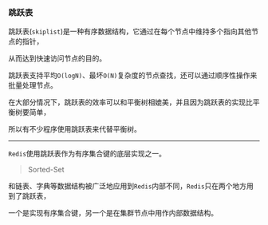 ### 跳跃表

跳跃表(`skiplist`)是一种有序数据结构，它通过在每个节点中维持多个指向其他节点的指针，

从而达到快速访问节点的目的。

跳跃表支持平均`O(logN)`、最坏`O(N)`复杂度的节点查找，还可以通过顺序性操作来批量处理节点。

在大部分情况下，跳跃表的效率可以和平衡树相媲美，并且因为跳跃表的实现比平衡树要简单，

所以有不少程序使用跳跃表来代替平衡树。

----

`Redis`使用跳跃表作为有序集合键的底层实现之一。

> Sorted-Set

和链表、字典等数据结构被广泛地应用到`Redis`内部不同，`Redis`只在两个地方用到了跳跃表，

一个是实现有序集合键，另一个是在集群节点中用作内部数据结构。